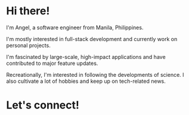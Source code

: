 # Hi there!

I'm Angel, a software engineer from Manila, Philippines.

I'm mostly interested in full-stack development and currently work on personal projects.

I'm fascinated by large-scale, high-impact applications and have contributed to major feature updates.

Recreationally, I'm interested in following the developments of science. I also cultivate a lot of hobbies and keep up on tech-related news.

# Let's connect!
